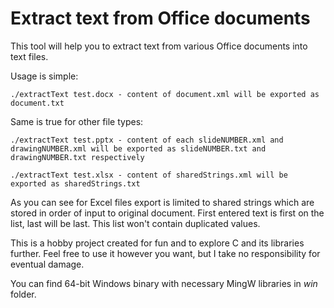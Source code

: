 # Extract text from Office documents

This tool will help you to extract text from various Office documents into text files.

Usage is simple:

	./extractText test.docx - content of document.xml will be exported as document.txt

Same is true for other file types:

	./extractText test.pptx - content of each slideNUMBER.xml and drawingNUMBER.xml will be exported as slideNUMBER.txt and drawingNUMBER.txt respectively

	./extractText test.xlsx - content of sharedStrings.xml will be exported as sharedStrings.txt

As you can see for Excel files export is limited to shared strings which are stored in order of input to original document. First entered text is first on the list, last will be last. This list won't contain duplicated values.

This is a hobby project created for fun and to explore C and its libraries further. Feel free to use it however you want, but I take no responsibility for eventual damage.

You can find 64-bit Windows binary with necessary MingW libraries in *win* folder.
